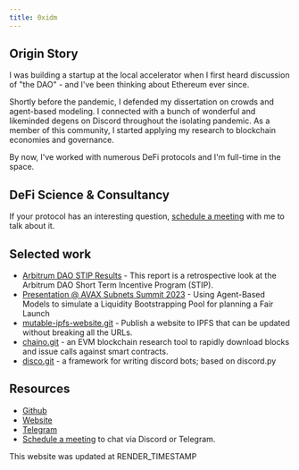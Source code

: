 ```yaml
---
title: 0xidm
---
```


## Origin Story

I was building a startup at the local accelerator when I first heard discussion of "the DAO" - and I've been thinking about Ethereum ever since.

Shortly before the pandemic, I defended my dissertation on crowds and agent-based modeling.
I connected with a bunch of wonderful and likeminded degens on Discord throughout the isolating pandemic.
As a member of this community, I started applying my research to blockchain economies and governance.

By now, I've worked with numerous DeFi protocols and I'm full-time in the space.

## DeFi Science & Consultancy

If your protocol has an interesting question, [schedule a meeting](https://calendly.com/0xidm) with me to talk about it.

## Selected work

- [Arbitrum DAO STIP Results](arbitrum-dao-stip-results.html) - This report is a retrospective look at the Arbitrum DAO Short Term Incentive Program (STIP).
- [Presentation @ AVAX Subnets Summit 2023](https://www.youtube.com/watch?v=CWvO3hd60SA) - Using Agent-Based Models to simulate a Liquidity Bootstrapping Pool for planning a Fair Launch
- [mutable-ipfs-website.git](https://github.com/0xidm/mutable-ipfs-website) - Publish a website to IPFS that can be updated without breaking all the URLs. 
- [chaino.git](https://github.com/Wizard-Scientific/chaino) - an EVM blockchain research tool to rapidly download blocks and issue calls against smart contracts.
- [disco.git](https://github.com/Wizard-Scientific/disco) - a framework for writing discord bots; based on discord.py

## Resources

- [Github](https://github.com/0xidm)
- [Website](ipns://0xidm.eth/)
- [Telegram](https://tg.me/x_idm)
- [Schedule a meeting](https://calendly.com/0xidm) to chat via Discord or Telegram.

This website was updated at RENDER_TIMESTAMP
